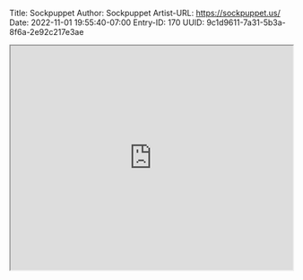 Title: Sockpuppet
Author: Sockpuppet
Artist-URL: https://sockpuppet.us/
Date: 2022-11-01 19:55:40-07:00
Entry-ID: 170
UUID: 9c1d9611-7a31-5b3a-8f6a-2e92c217e3ae

<iframe src="https://bandcamp.com/EmbeddedPlayer/album=2545445818/size=large/artwork=small/" width="100%" height="400" allow="accelerometer; autoplay; picture-in-picture" seamless><a href="https://sockpuppet.bandcamp.com/album/novembeat-2022-original-soundtrack">Novembeat 2022: Original Soundtrack, by Sockpuppet</a></iframe>
